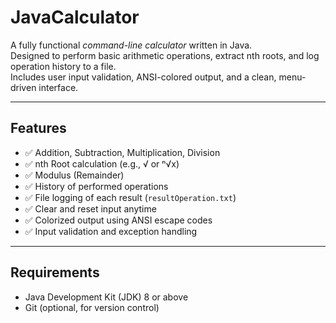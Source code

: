 # JavaCalculator 

A fully functional *command-line calculator* written in Java.  
Designed to perform basic arithmetic operations, extract nth roots, and log operation history to a file.  
Includes user input validation, ANSI-colored output, and a clean, menu-driven interface.

---

## Features

- ✅ Addition, Subtraction, Multiplication, Division
- ✅ nth Root calculation (e.g., √ or ⁿ√x)
- ✅ Modulus (Remainder)
- ✅ History of performed operations
- ✅ File logging of each result (`resultOperation.txt`)
- ✅ Clear and reset input anytime
- ✅ Colorized output using ANSI escape codes
- ✅ Input validation and exception handling

---

## Requirements

- Java Development Kit (JDK) 8 or above
- Git (optional, for version control)
